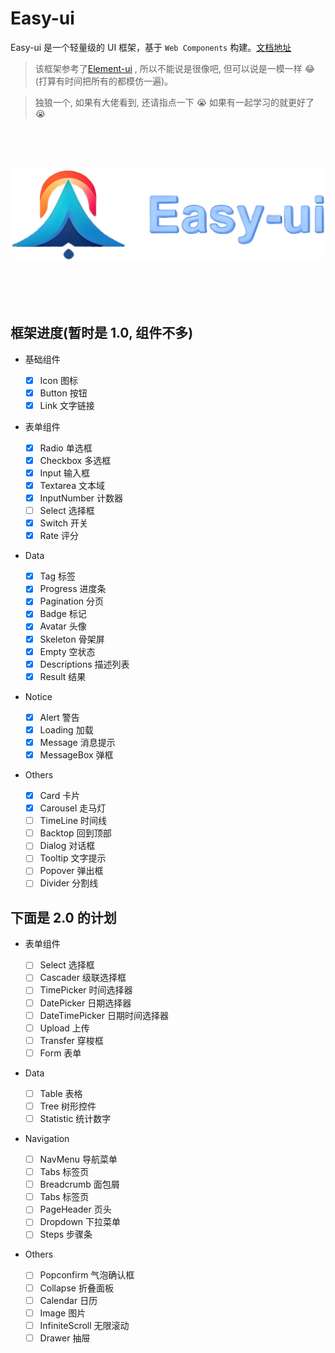 # Easy-ui

Easy-ui 是一个轻量级的 UI 框架，基于 `Web Components` 构建。[文档地址](https://luminaqaq.github.io/ea_ui_component/)

> 该框架参考了[Element-ui](https://element.eleme.cn/#/zh-CN/component/installation) , 所以不能说是很像吧, 但可以说是一模一样 😂(打算有时间把所有的都模仿一遍)。

> 独狼一个, 如果有大佬看到, 还请指点一下 😭 如果有一起学习的就更好了 😭

<p align="center" style="font-size: 5rem;">
    <img src="./public/logo.png">
</p>

## 框架进度(暂时是 1.0, 组件不多)

- 基础组件

  - [x] Icon 图标
  - [x] Button 按钮
  - [x] Link 文字链接

- 表单组件

  - [x] Radio 单选框
  - [x] Checkbox 多选框
  - [x] Input 输入框
  - [x] Textarea 文本域
  - [x] InputNumber 计数器
  - [ ] Select 选择框
  - [x] Switch 开关
  - [x] Rate 评分

- Data

  - [x] Tag 标签
  - [x] Progress 进度条
  - [x] Pagination 分页
  - [x] Badge 标记
  - [x] Avatar 头像
  - [x] Skeleton 骨架屏
  - [x] Empty 空状态
  - [x] Descriptions 描述列表
  - [x] Result 结果

- Notice

  - [x] Alert 警告
  - [x] Loading 加载
  - [x] Message 消息提示
  - [x] MessageBox 弹框

- Others

  - [x] Card 卡片
  - [x] Carousel 走马灯
  - [ ] TimeLine 时间线
  - [ ] Backtop 回到顶部
  - [ ] Dialog 对话框
  - [ ] Tooltip 文字提示
  - [ ] Popover 弹出框
  - [ ] Divider 分割线

## 下面是 2.0 的计划

- 表单组件

  - [ ] Select 选择框
  - [ ] Cascader 级联选择框
  - [ ] TimePicker 时间选择器
  - [ ] DatePicker 日期选择器
  - [ ] DateTimePicker 日期时间选择器
  - [ ] Upload 上传
  - [ ] Transfer 穿梭框
  - [ ] Form 表单

- Data

  - [ ] Table 表格
  - [ ] Tree 树形控件
  - [ ] Statistic 统计数字

- Navigation

  - [ ] NavMenu 导航菜单
  - [ ] Tabs 标签页
  - [ ] Breadcrumb 面包屑
  - [ ] Tabs 标签页
  - [ ] PageHeader 页头
  - [ ] Dropdown 下拉菜单
  - [ ] Steps 步骤条

- Others

  - [ ] Popconfirm 气泡确认框
  - [ ] Collapse 折叠面板
  - [ ] Calendar 日历
  - [ ] Image 图片
  - [ ] InfiniteScroll 无限滚动
  - [ ] Drawer 抽屉
